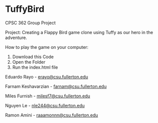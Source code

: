 # TuffyBird

CPSC 362 Group Project

Project: Creating a Flappy Bird game clone using Tuffy as our hero in the adventure.

How to play the game on your computer:
1) Download this Code
2) Open the Folder
3) Run the index.html file

Eduardo Rayo - erayo@csu.fullerton.edu

Farnam Keshavarzian - farnam@csu.fullerton.edu

Miles Furnish - milesf7@csu.fullerton.edu

Nguyen Le - nle244@csu.fullerton.edu

Ramon Amini - raaamonnn@csu.fullerton.edu
